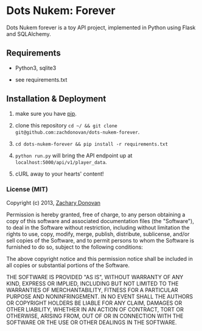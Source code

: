 # Dots Nukem: Forever

Dots Nukem forever is a toy API project, implemented in Python using Flask and SQLAlchemy.

## Requirements

  * Python3, sqlite3

  * see requirements.txt

## Installation & Deployment

 1. make sure you have [pip](https://pip.pypa.io/en/latest/installing.html). 

 2. clone this repository `cd ~/ && git clone git@github.com:zachdonovan/dots-nukem-forever`.

 3. `cd dots-nukem-forever && pip install -r requirements.txt`

 4. `python run.py` will bring the API endpoint up at `localhost:5000/api/v1/player_data`.

 5. cURL away to your hearts' content!

### License (MIT)

Copyright (c) 2013, [Zachary Donovan](http://github.com/zachdonovan)

Permission is hereby granted, free of charge, to any person obtaining a copy of this software and associated documentation files (the "Software"), to deal in the Software without restriction, including without limitation the rights to use, copy, modify, merge, publish, distribute, sublicense, and/or sell copies of the Software, and to permit persons to whom the Software is furnished to do so, subject to the following conditions:

The above copyright notice and this permission notice shall be included in all copies or substantial portions of the Software.

THE SOFTWARE IS PROVIDED "AS IS", WITHOUT WARRANTY OF ANY KIND, EXPRESS OR IMPLIED, INCLUDING BUT NOT LIMITED TO THE WARRANTIES OF MERCHANTABILITY, FITNESS FOR A PARTICULAR PURPOSE AND NONINFRINGEMENT. IN NO EVENT SHALL THE AUTHORS OR COPYRIGHT HOLDERS BE LIABLE FOR ANY CLAIM, DAMAGES OR OTHER LIABILITY, WHETHER IN AN ACTION OF CONTRACT, TORT OR OTHERWISE, ARISING FROM, OUT OF OR IN CONNECTION WITH THE SOFTWARE OR THE USE OR OTHER DEALINGS IN THE SOFTWARE.
